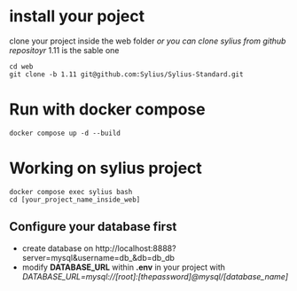 # install your poject 
clone your project inside the web folder
*or you can clone sylius from github repositoyr* 1.11 is the sable one
```
cd web
git clone -b 1.11 git@github.com:Sylius/Sylius-Standard.git

```

# Run with docker compose

```
docker compose up -d --build
```

# Working on sylius project

```
docker compose exec sylius bash
cd [your_project_name_inside_web]
```
## Configure your database first 
- create database on http://localhost:8888?server=mysql&username=db_&db=db_db
- modify **DATABASE_URL** within **.env** in your project with *DATABASE_URL=mysql://[root]:[thepassword]@mysql/[database_name]*

